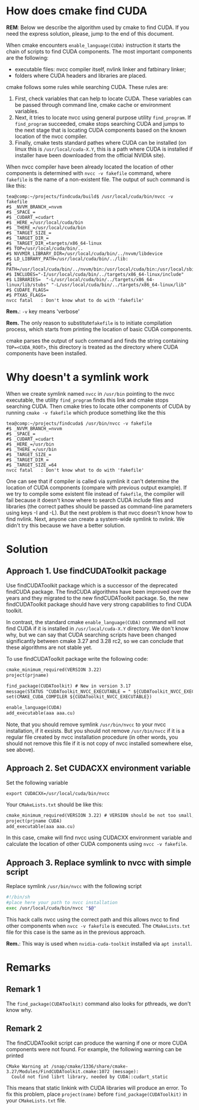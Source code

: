 How does cmake find CUDA
========================

**REM**: Below we describe the algorithm used by cmake to find CUDA. If you need the express solution, please, jump to the end of this document.

When cmake encounters `enable_language(CUDA)` instruction it starts the chain of scripts to find CUDA components. The most important components are the following:


* executable files: nvcc compiler itself, nvlink linker and fatbinary linker;
* folders where CUDA headers and libraries are placed.

cmake follows some rules while searching CUDA. These rules are:

1. First, check variables that can help to locate CUDA. These variables can be passed through command line, cmake cache or environment variables.
2. Next, it tries to locate nvcc using general purpose utility `find_program`. If `find_program` succeeded, cmake stops searching CUDA and jumps to the next stage that is locating CUDA components based on the known location of the nvcc compiler.
3. Finally, cmake tests standard pathes where CUDA can be installed (on linux this is `/usr/local/cuda-X.Y`, this is a path where CUDA is installed if installer have been downloaded from the official NVIDIA site).

When nvcc compiler have been already located the location of other components is determined with `nvcc -v fakefile` command, where `fakefile` is the name of a non-existent file.
The output of such command is like this:

```console
tea@comp:~/projects/findcuda/build$ /usr/local/cuda/bin/nvcc -v fakefile
#$ _NVVM_BRANCH_=nvvm
#$ _SPACE_= 
#$ _CUDART_=cudart
#$ _HERE_=/usr/local/cuda/bin
#$ _THERE_=/usr/local/cuda/bin
#$ _TARGET_SIZE_=
#$ _TARGET_DIR_=
#$ _TARGET_DIR_=targets/x86_64-linux
#$ TOP=/usr/local/cuda/bin/..
#$ NVVMIR_LIBRARY_DIR=/usr/local/cuda/bin/../nvvm/libdevice
#$ LD_LIBRARY_PATH=/usr/local/cuda/bin/../lib:
#$ PATH=/usr/local/cuda/bin/../nvvm/bin:/usr/local/cuda/bin:/usr/local/sbin:/usr/local/bin:/usr/sbin:/usr/bin:/sbin:/bin:/usr/games:/usr/local/games:/snap/bin:/snap/bin
#$ INCLUDES="-I/usr/local/cuda/bin/../targets/x86_64-linux/include"  
#$ LIBRARIES=  "-L/usr/local/cuda/bin/../targets/x86_64-linux/lib/stubs" "-L/usr/local/cuda/bin/../targets/x86_64-linux/lib"
#$ CUDAFE_FLAGS=
#$ PTXAS_FLAGS=
nvcc fatal   : Don't know what to do with 'fakefile'
```
**Rem.**: `-v` key means 'verbose'

**Rem.** The only reason to substitute`fakefile` is to initiate compilation process, which starts from printing the location of basic CUDA components.

cmake parses the output of such command and finds the string containing `TOP=<CUDA_ROOT>`, this directory is treated as the directory where CUDA components have been installed.


Why doesn't a symlink work
==================================================================================

When we create symlink named `nvcc` in `/usr/bin` pointing to the nvcc executable, the utility `find_program` finds this link and cmake stops searching CUDA. Then cmake tries to locate
other components of CUDA by running `cmake -v fakefile` which produce something like the this

```
tea@comp:~/projects/findcuda$ /usr/bin/nvcc -v fakefile
#$ _NVVM_BRANCH_=nvvm
#$ _SPACE_= 
#$ _CUDART_=cudart
#$ _HERE_=/usr/bin
#$ _THERE_=/usr/bin
#$ _TARGET_SIZE_=
#$ _TARGET_DIR_=
#$ _TARGET_SIZE_=64
nvcc fatal   : Don't know what to do with 'fakefile'
```

One can see that if compiler is called via symlink it can't determine the location of CUDA components (compare with previous output example). If we try to compile some existent file instead of `fakefile`, the compiler will fail because it doesn't know where to search CUDA include files and libraries (the correct pathes should be passed as command-line parameters using keys -I and -L). But the next problem is that nvcc doesn't know how to find nvlink. Next, anyone can create a system-wide symlink to nvlink. We didn't try this because we have a better solution.

Solution
========

Approach 1. Use findCUDAToolkit package
---------------------------------------

Use findCUDAToolkit package which is a successor of the deprecated findCUDA package. The findCUDA algorithms have been improved over the years and they migrated to the new findCUDAToolkit package. So, the new findCUDAToolkit package should have very strong capabilities to find CUDA toolkit. 

In contrast, the standard cmake `enable_language(CUDA)` command will not find CUDA if it is installed in `/usr/local/cuda-X.Y` directory. We don't know why, but we can say that CUDA searching scripts have been changed significantly between cmake 3.27 and 3.28 rc2, so we can conclude that these algorithms are not stable yet.

To use findCUDAToolkit package write the following code:

```CMakeLists.txt
cmake_minimum_required(VERSION 3.22)
project(prjname)

find_package(CUDAToolkit) # New in version 3.17
message(STATUS "CUDAToolkit_NVCC_EXECUTABLE = " ${CUDAToolkit_NVCC_EXECUTABLE})
set(CMAKE_CUDA_COMPILER ${CUDAToolkit_NVCC_EXECUTABLE})

enable_language(CUDA)
add_executable(aaa aaa.cu)
```

Note, that you should remove symlink `/usr/bin/nvcc` to your nvcc installation, if it exsists. But you should not remove `/usr/bin/nvcc` if it is a regular file created by nvcc installation procedure (in other words, you should not remove this file if it is not copy of nvcc installed somewhere else, see above).



Approach 2. Set CUDACXX environment variable
--------------------------------------------

Set the following variable

```console
export CUDACXX=/usr/local/cuda/bin/nvcc
```

Your `CMakeLists.txt` should be like this:

```CMakeLists.txt
cmake_minimum_required(VERSION 3.22) # VERSION should be not too small, for example, 3.14 or higher
project(prjname CUDA)
add_executable(aaa aaa.cu)
```

In this case, cmake will find nvcc using CUDACXX environment variable and calculate the location of other CUDA components using `nvcc -v fakefile`.

Approach 3. Replace symlink to nvcc with simple script
------------------------------------------------------
Replace symlink `/usr/bin/nvcc` with the following script

```bash
#!/bin/sh
#place here your path to nvcc installation
exec /usr/local/cuda/bin/nvcc "$@"
```

This hack calls nvcc using the correct path and this allows nvcc to find other components when `nvcc -v fakefile` is executed. The `CMakeLists.txt` file for this case is the same as in the previous approach.

**Rem.**: This way is used when ```nvidia-cuda-toolkit``` installed via `apt install`.<br/>

Remarks
=======

Remark 1
--------
The `find_package(CUDAToolkit)` command also looks for pthreads, we don't know why.

Remark 2
--------
The findCUDAToolkit script can produce the warning if one or more CUDA components were not found. For example, the following warning can be printed
```console
CMake Warning at /snap/cmake/1336/share/cmake-3.27/Modules/FindCUDAToolkit.cmake:1072 (message):
  Could not find librt library, needed by CUDA::cudart_static
```
This means that static linkink with CUDA libraries will produce an error. To fix this problem, place `project(name)` before `find_package(CUDAToolkit)` in your `CMakeLists.txt` file.


